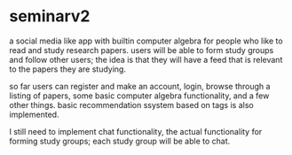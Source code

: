 # seminarv2
a social media like app with builtin computer algebra for people who like to read and study research papers. users will be able to form study groups
and follow other users; the idea is that they will have a feed that is relevant to the papers they are studying.

so far users can register and make an account, login, browse through a listing of papers, some basic computer algebra functionality, and a few other things.
basic recommendation ssystem based on tags is also implemented.

I still need to implement chat functionality, the actual functionality for forming study groups; each study group will be able to chat.
